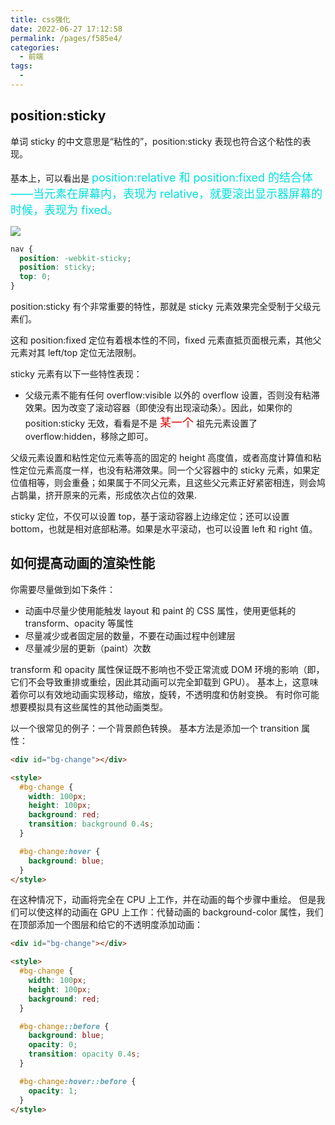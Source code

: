 ```yaml
---
title: css强化
date: 2022-06-27 17:12:58
permalink: /pages/f585e4/
categories:
  - 前端
tags:
  - 
---
```

## position:sticky

单词 sticky 的中文意思是“粘性的”，position:sticky 表现也符合这个粘性的表现。

基本上，可以看出是 <font color=#00dddd size=4> position:relative 和 position:fixed 的结合体——当元素在屏幕内，表现为 relative，就要滚出显示器屏幕的时候，表现为 fixed。</font>

![](https://raw.gitmirror.com/GanChuanYin/picture/main/blog/Jun-27-2022-17-13-56.gif)

```css
nav {
  position: -webkit-sticky;
  position: sticky;
  top: 0;
}
```

position:sticky 有个非常重要的特性，那就是 sticky 元素效果完全受制于父级元素们。

这和 position:fixed 定位有着根本性的不同，fixed 元素直抵页面根元素，其他父元素对其 left/top 定位无法限制。

sticky 元素有以下一些特性表现：

- 父级元素不能有任何 overflow:visible 以外的 overflow 设置，否则没有粘滞效果。因为改变了滚动容器（即使没有出现滚动条）。因此，如果你的 position:sticky 无效，看看是不是 <font color=#dd0000 size=4>某一个</font> 祖先元素设置了 overflow:hidden，移除之即可。

父级元素设置和粘性定位元素等高的固定的 height 高度值，或者高度计算值和粘性定位元素高度一样，也没有粘滞效果。同一个父容器中的 sticky 元素，如果定位值相等，则会重叠；如果属于不同父元素，且这些父元素正好紧密相连，则会鸠占鹊巢，挤开原来的元素，形成依次占位的效果.

sticky 定位，不仅可以设置 top，基于滚动容器上边缘定位；还可以设置 bottom，也就是相对底部粘滞。如果是水平滚动，也可以设置 left 和 right 值。

## 如何提高动画的渲染性能

你需要尽量做到如下条件：

- 动画中尽量少使用能触发 layout 和 paint 的 CSS 属性，使用更低耗的 transform、opacity 等属性
- 尽量减少或者固定层的数量，不要在动画过程中创建层
- 尽量减少层的更新（paint）次数

transform 和 opacity 属性保证既不影响也不受正常流或 DOM 环境的影响（即，它们不会导致重排或重绘，因此其动画可以完全卸载到 GPU）。 基本上，这意味着你可以有效地动画实现移动，缩放，旋转，不透明度和仿射变换。 有时你可能想要模拟具有这些属性的其他动画类型。

以一个很常见的例子：一个背景颜色转换。 基本方法是添加一个 transition 属性：

```html
<div id="bg-change"></div>

<style>
  #bg-change {
    width: 100px;
    height: 100px;
    background: red;
    transition: background 0.4s;
  }

  #bg-change:hover {
    background: blue;
  }
</style>
```

在这种情况下，动画将完全在 CPU 上工作，并在动画的每个步骤中重绘。 但是我们可以使这样的动画在 GPU 上工作：代替动画的 background-color 属性，我们在顶部添加一个图层和给它的不透明度添加动画：

```html
<div id="bg-change"></div>

<style>
  #bg-change {
    width: 100px;
    height: 100px;
    background: red;
  }

  #bg-change::before {
    background: blue;
    opacity: 0;
    transition: opacity 0.4s;
  }

  #bg-change:hover::before {
    opacity: 1;
  }
</style>
```
